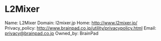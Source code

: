 
# L2Mixer

Name: L2Mixer
Domain: l2mixer.jp
Home: http://www.l2mixer.jp/
Privacy_policy: http://www.brainpad.co.jp/utility/privacypolicy.html
Email: privacy@brainpad.co.jp
Owned_by: BrainPad
